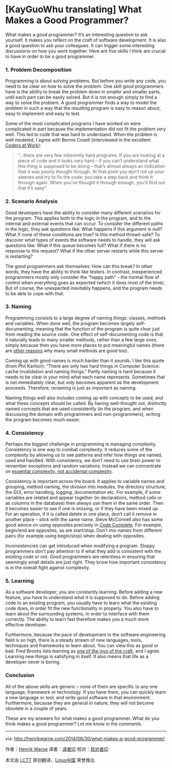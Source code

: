 [KayGuoWhu translating]
What Makes a Good Programmer?
================================================================================
What makes a good programmer? It’s an interesting question to ask yourself. It makes you reflect on the craft of software development. It is also a good question to ask your colleagues. It can trigger some interesting discussions on how you work together. Here are five skills I think are crucial to have in order to be a good programmer.

### 1. Problem Decomposition ###

Programming is about solving problems. But before you write any code, you need to be clear on how to solve the problem. One skill good programmers have is the ability to break the problem down in smaller and smaller parts, until each part can be easily solved. But it is not enough simply to find a way to solve the problem. A good programmer finds a way to model the problem in such a way that the resulting program is easy to reason about, easy to implement and easy to test.

Some of the most complicated programs I have worked on were complicated in part because the implementation did not fit the problem very well. This led to code that was hard to understand. When the problem is well modeled, I agree with Bernie Cosell (interviewed in the excellent [Coders at Work][1]):

> “…there are very few inherently hard programs. If you are looking at a piece of code and it looks very hard – if you can’t understand what this thing is supposed to be doing – that’s almost always an indication that it was poorly thought through. At that point you don’t roll up your sleeves and try to fix the code; you take a step back and think it through again. When you’ve thought it through enough, you’ll find out that it’s easy“.

### 2. Scenario Analysis ###

Good developers have the ability to consider many different scenarios for the program. This applies both to the logic in the program, and to the internal and external events that can occur. To consider the different paths in the logic, they ask questions like: What happens if this argument is null? What if none of these conditions are true? Is this method thread-safe? To discover what types of events the software needs to handle, they will ask questions like: What if this queue becomes full? What if there is no response to this request? What if the other server restarts while this server is restarting?

The good programmers ask themselves: How can this break? In other words, they have the ability to think like testers. In contrast, inexperienced programmers mostly only consider the “happy path” – the normal flow of control when everything goes as expected (which it does most of the time). But of course, the unexpected inevitably happens, and the program needs to be able to cope with that.

### 3. Naming ###

Programming consists to a large degree of naming things: classes, methods and variables. When done well, the program becomes largely self-documenting, meaning that the function of the program is quite clear just from reading the source code. One effect of self-documenting code is that it naturally leads to many smaller methods, rather than a few large ones, simply because then you have more places to put meaningful names (there are [other reasons][2] why many small methods are good too).

Coming up with good names is much harder than it sounds. I like this quote (from Phil Karlton): “There are only two hard things in Computer Science: cache invalidation and naming things.”  Partly naming is hard because it needs to be clear in your mind what each name represents. Sometimes that is not immediately clear, but only becomes apparent as the development proceeds. Therefore, renaming is just as important as naming.

Naming things well also includes coming up with concepts to be used, and what these concepts should be called. By having well-thought out, distinctly named concepts that are used consistently (in the program, and when discussing the domain with programmers and non-programmers), writing the program becomes much easier.

### 4. Consistency ###

Perhaps the biggest challenge in programming is managing complexity. Consistency is one way to combat complexity. It reduces some of the complexity by allowing us to see patterns and infer how things are named, used and handled. With consistency, we don’t need to use brain power to remember exceptions and random variations. Instead we can concentrate on [essential complexity, not accidental complexity][3].

Consistency is important across the board. It applies to variable names and grouping, method naming, the division into modules, the directory structure, the GUI, error handling, logging, documentation etc. For example, if some variables are related and appear together (in declarations, method calls or as columns in the database) then always use them in the same order. Then it becomes easier to see if one is missing, or if they have been mixed up. For an operation, if it is called delete in one place, don’t call it remove in another place – stick with the same name. Steve McConnell also has some good advice on using opposites precisely in [Code Complete][4]. For example, begin/end are opposites, as are start/stop. Don’t mix names from different pairs (for example using begin/stop) when dealing with opposites.

Inconsistencies can get introduced when modifying a program. Sloppy programmers don’t pay attention to if what they add is consistent with the existing code or not. Good programmers are relentless in ensuring that seemingly small details are just right. They know how important consistency is in the overall fight against complexity.

### 5. Learning ###

As a software developer, you are constantly learning. Before adding a new feature, you have to understand what it is supposed to do. Before adding code to an existing program, you usually have to learn what the existing code does, in order fit the new functionality in properly. You also have to learn about the surrounding systems, in order to interface with them correctly. The ability to learn fast therefore makes you a much more effective developer.

Furthermore, because the pace of development in the software engineering field is so high, there is a steady stream of new languages, tools, techniques and frameworks to learn about. You can view this as good or bad. Fred Brooks lists learning as [one of the joys of the craft][5], and I agree. Learning new things is satisfying in itself. It also means that life as a developer never is boring.

### Conclusion ###

All of the above skills are generic – none of them are specific to any one language, framework or technology. If you have them, you can quickly learn a new language or tool, and write good software in that environment. Furthermore, because they are general in nature, they will not become obsolete in a couple of years.

These are my answers for what makes a good programmer. What do you think makes a good programmer? Let me know in the comments.

--------------------------------------------------------------------------------

via: http://henrikwarne.com/2014/06/30/what-makes-a-good-programmer/

作者：[Henrik Warne][a]
译者：[译者ID](https://github.com/译者ID)
校对：[校对者ID](https://github.com/校对者ID)

本文由 [LCTT](https://github.com/LCTT/TranslateProject) 原创翻译，[Linux中国](http://linux.cn/) 荣誉推出

[a]:http://henrikwarne.com/about/
[1]:http://www.amazon.com/review/R2OV0TG7MJGXGL
[2]:http://henrikwarne.com/2013/08/31/7-ways-more-methods-can-improve-your-program/
[3]:http://faculty.salisbury.edu/~xswang/Research/Papers/SERelated/no-silver-bullet.pdf
[4]:http://www.amazon.com/review/R269BBARXH1V6R/
[5]:http://henrikwarne.com/2012/06/02/why-i-love-coding/